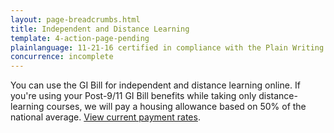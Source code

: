 ```yaml
---
layout: page-breadcrumbs.html
title: Independent and Distance Learning
template: 4-action-page-pending
plainlanguage: 11-21-16 certified in compliance with the Plain Writing Act
concurrence: incomplete
---
```


You can use the GI Bill for independent and distance learning online. If you're using your Post-9/11 GI Bill benefits while taking only distance-learning courses, we will pay a housing allowance based on 50% of the national average. [View current payment rates](http://www.benefits.va.gov/gibill/resources/benefits_resources/rate_tables.asp).

